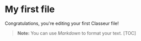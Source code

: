 # My first file

Congratulations, you're editing your first Classeur file!

> **Note:** You can use *Markdown* to format your text.
[TOC]

